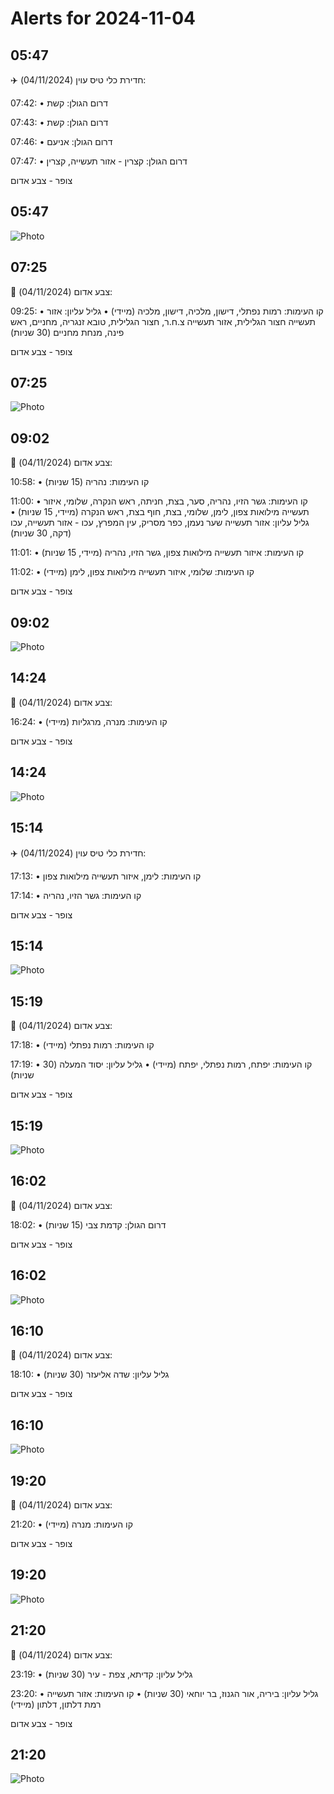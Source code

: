 # Alerts for 2024-11-04

## 05:47

✈️ חדירת כלי טיס עוין (04/11/2024):

07:42:
• דרום הגולן: קשת 

07:43:
• דרום הגולן: קשת 

07:46:
• דרום הגולן: אניעם 

07:47:
• דרום הגולן: קצרין - אזור תעשייה, קצרין 

צופר - צבע אדום

## 05:47

![Photo](images/34412.jpg)

## 07:25

🔴 צבע אדום (04/11/2024):

09:25:
• קו העימות: רמות נפתלי, דישון, מלכיה, דישון, מלכיה (מיידי)
• גליל עליון: אזור תעשייה חצור הגלילית, אזור תעשייה צ.ח.ר, חצור הגלילית, טובא זנגריה, מחניים, ראש פינה, מנחת מחניים (30 שניות)

צופר - צבע אדום

## 07:25

![Photo](images/34421.jpg)

## 09:02

🔴 צבע אדום (04/11/2024):

10:58:
• קו העימות: נהריה (15 שניות)

11:00:
• קו העימות: גשר הזיו, נהריה, סער, בצת, חניתה, ראש הנקרה, שלומי, איזור תעשייה מילואות צפון, לימן, שלומי, בצת, חוף בצת, ראש הנקרה (מיידי, 15 שניות)
• גליל עליון: אזור תעשייה שער נעמן, כפר מסריק, עין המפרץ, עכו - אזור תעשייה, עכו (דקה, 30 שניות)

11:01:
• קו העימות: איזור תעשייה מילואות צפון, גשר הזיו, נהריה (מיידי, 15 שניות)

11:02:
• קו העימות: שלומי, איזור תעשייה מילואות צפון, לימן (מיידי)

צופר - צבע אדום

## 09:02

![Photo](images/34439.jpg)

## 14:24

🔴 צבע אדום (04/11/2024):

16:24:
• קו העימות: מנרה, מרגליות (מיידי)

צופר - צבע אדום

## 14:24

![Photo](images/34441.jpg)

## 15:14

✈️ חדירת כלי טיס עוין (04/11/2024):

17:13:
• קו העימות: לימן, איזור תעשייה מילואות צפון 

17:14:
• קו העימות: גשר הזיו, נהריה 

צופר - צבע אדום

## 15:14

![Photo](images/34449.jpg)

## 15:19

🔴 צבע אדום (04/11/2024):

17:18:
• קו העימות: רמות נפתלי (מיידי)

17:19:
• קו העימות: יפתח, רמות נפתלי, יפתח (מיידי)
• גליל עליון: יסוד המעלה (30 שניות)

צופר - צבע אדום

## 15:19

![Photo](images/34459.jpg)

## 16:02

🔴 צבע אדום (04/11/2024):

18:02:
• דרום הגולן: קדמת צבי (15 שניות)

צופר - צבע אדום

## 16:02

![Photo](images/34461.jpg)

## 16:10

🔴 צבע אדום (04/11/2024):

18:10:
• גליל עליון: שדה אליעזר (30 שניות)

צופר - צבע אדום

## 16:10

![Photo](images/34463.jpg)

## 19:20

🔴 צבע אדום (04/11/2024):

21:20:
• קו העימות: מנרה (מיידי)

צופר - צבע אדום

## 19:20

![Photo](images/34465.jpg)

## 21:20

🔴 צבע אדום (04/11/2024):

23:19:
• גליל עליון: קדיתא, צפת - עיר (30 שניות)

23:20:
• גליל עליון: ביריה, אור הגנוז, בר יוחאי (30 שניות)
• קו העימות: אזור תעשייה רמת דלתון, דלתון (מיידי)

צופר - צבע אדום

## 21:20

![Photo](images/34473.jpg)

